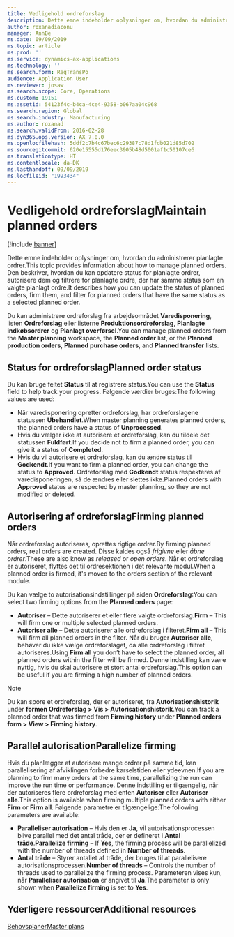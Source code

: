 ```yaml
---
title: Vedligehold ordreforslag
description: Dette emne indeholder oplysninger om, hvordan du administrerer planlagte ordrer. Den beskriver, hvordan du kan opdatere status for planlagte ordrer, autorisere dem og filtrere for planlagte ordre, der har samme status som en valgte planlagt ordre.
author: roxanadiaconu
manager: AnnBe
ms.date: 09/09/2019
ms.topic: article
ms.prod: ''
ms.service: dynamics-ax-applications
ms.technology: ''
ms.search.form: ReqTransPo
audience: Application User
ms.reviewer: josaw
ms.search.scope: Core, Operations
ms.custom: 19151
ms.assetid: 54123f4c-b4ca-4ce4-9358-b067aa04c968
ms.search.region: Global
ms.search.industry: Manufacturing
ms.author: roxanad
ms.search.validFrom: 2016-02-28
ms.dyn365.ops.version: AX 7.0.0
ms.openlocfilehash: 5ddf2c7b4c67bec6c29387c78d1fdb021d85d702
ms.sourcegitcommit: 620e15555d176eec3905b48d5001af1c50107ce6
ms.translationtype: HT
ms.contentlocale: da-DK
ms.lasthandoff: 09/09/2019
ms.locfileid: "1993434"
---
```

# <a name="maintain-planned-orders"></a><span data-ttu-id="c830b-104">Vedligehold ordreforslag</span><span class="sxs-lookup"><span data-stu-id="c830b-104">Maintain planned orders</span></span>

[!include [banner](../includes/banner.md)]

<span data-ttu-id="c830b-105">Dette emne indeholder oplysninger om, hvordan du administrerer planlagte ordrer.</span><span class="sxs-lookup"><span data-stu-id="c830b-105">This topic provides information about how to manage planned orders.</span></span> <span data-ttu-id="c830b-106">Den beskriver, hvordan du kan opdatere status for planlagte ordrer, autorisere dem og filtrere for planlagte ordre, der har samme status som en valgte planlagt ordre.</span><span class="sxs-lookup"><span data-stu-id="c830b-106">It describes how you can update the status of planned orders, firm them, and filter for planned orders that have the same status as a selected planned order.</span></span>

<span data-ttu-id="c830b-107">Du kan administrere ordreforslag fra arbejdsområdet **Varedisponering**, listen **Ordreforslag** eller listerne **Produktionsordreforslag**, **Planlagte indkøbsordrer** og **Planlagt overførsel**.</span><span class="sxs-lookup"><span data-stu-id="c830b-107">You can manage planned orders from the **Master planning** workspace, the **Planned order** list, or the **Planned production orders**, **Planned purchase orders**, and **Planned transfer** lists.</span></span> 

## <a name="planned-order-status"></a><span data-ttu-id="c830b-108">Status for ordreforslag</span><span class="sxs-lookup"><span data-stu-id="c830b-108">Planned order status</span></span>
<span data-ttu-id="c830b-109">Du kan bruge feltet **Status** til at registrere status.</span><span class="sxs-lookup"><span data-stu-id="c830b-109">You can use the **Status** field to help track your progress.</span></span> <span data-ttu-id="c830b-110">Følgende værdier bruges:</span><span class="sxs-lookup"><span data-stu-id="c830b-110">The following values are used:</span></span>

-   <span data-ttu-id="c830b-111">Når varedisponering opretter ordreforslag, har ordreforslagene statussen **Ubehandlet**.</span><span class="sxs-lookup"><span data-stu-id="c830b-111">When master planning generates planned orders, the planned orders have a status of **Unprocessed**.</span></span>
-   <span data-ttu-id="c830b-112">Hvis du vælger ikke at autorisere et ordreforslag, kan du tildele det statussen **Fuldført**.</span><span class="sxs-lookup"><span data-stu-id="c830b-112">If you decide not to firm a planned order, you can give it a status of **Completed**.</span></span>
-   <span data-ttu-id="c830b-113">Hvis du vil autorisere et ordreforslag, kan du ændre status til **Godkendt**.</span><span class="sxs-lookup"><span data-stu-id="c830b-113">If you want to firm a planned order, you can change the status to **Approved**.</span></span> <span data-ttu-id="c830b-114">Ordreforslag med **Godkendt** status respekteres af varedisponeringen, så de ændres eller slettes ikke.</span><span class="sxs-lookup"><span data-stu-id="c830b-114">Planned orders with **Approved** status are respected by master planning, so they are not modified or deleted.</span></span> 

## <a name="firming-planned-orders"></a><span data-ttu-id="c830b-115">Autorisering af ordreforslag</span><span class="sxs-lookup"><span data-stu-id="c830b-115">Firming planned orders</span></span> 
<span data-ttu-id="c830b-116">Når ordreforslag autoriseres, oprettes rigtige ordrer.</span><span class="sxs-lookup"><span data-stu-id="c830b-116">By firming planned orders, real orders are created.</span></span> <span data-ttu-id="c830b-117">Disse kaldes også *frigivne* eller *åbne ordrer*.</span><span class="sxs-lookup"><span data-stu-id="c830b-117">These are also know as *released* or *open orders*.</span></span> <span data-ttu-id="c830b-118">Når et ordreforslag er autoriseret, flyttes det til ordresektionen i det relevante modul.</span><span class="sxs-lookup"><span data-stu-id="c830b-118">When a planned order is firmed, it's moved to the orders section of the relevant module.</span></span>

<span data-ttu-id="c830b-119">Du kan vælge to autorisationsindstillinger på siden **Ordreforslag**:</span><span class="sxs-lookup"><span data-stu-id="c830b-119">You can select two firming options from the **Planned orders** page:</span></span>

-   <span data-ttu-id="c830b-120">**Autoriser** – Dette autoriserer et eller flere valgte ordreforslag.</span><span class="sxs-lookup"><span data-stu-id="c830b-120">**Firm** – This will firm one or multiple selected planned orders.</span></span>
-   <span data-ttu-id="c830b-121">**Autoriser alle** – Dette autoriserer alle ordreforslag i filteret.</span><span class="sxs-lookup"><span data-stu-id="c830b-121">**Firm all** – This will firm all planned orders in the filter.</span></span> <span data-ttu-id="c830b-122">Når du bruger **Autoriser alle**, behøver du ikke vælge ordreforslaget, da alle ordreforslag i filtret autoriseres.</span><span class="sxs-lookup"><span data-stu-id="c830b-122">Using **Firm all** you don’t have to select the planned order, all planned orders within the filter will be firmed.</span></span> <span data-ttu-id="c830b-123">Denne indstilling kan være nyttig, hvis du skal autorisere et stort antal ordreforslag.</span><span class="sxs-lookup"><span data-stu-id="c830b-123">This option can be useful if you are firming a high number of planned orders.</span></span>

> [!NOTE]
> <span data-ttu-id="c830b-124">Du kan spore et ordreforslag, der er autoriseret, fra **Autorisationshistorik** under **formen Ordreforslag > Vis > Autorisationshistorik**.</span><span class="sxs-lookup"><span data-stu-id="c830b-124">You can track a planned order that was firmed from **Firming history** under **Planned orders form > View > Firming history**.</span></span>

## <a name="parallelize-firming"></a><span data-ttu-id="c830b-125">Parallel autorisation</span><span class="sxs-lookup"><span data-stu-id="c830b-125">Parallelize firming</span></span>
<span data-ttu-id="c830b-126">Hvis du planlægger at autorisere mange ordrer på samme tid, kan parallelisering af afviklingen forbedre kørselstiden eller ydeevnen.</span><span class="sxs-lookup"><span data-stu-id="c830b-126">If you are planning to firm many orders at the same time, parallelizing the run can improve the run time or performance.</span></span> <span data-ttu-id="c830b-127">Denne indstilling er tilgængelig, når der autoriseres flere ordreforslag med enten **Autoriser** eller **Autoriser alle**.</span><span class="sxs-lookup"><span data-stu-id="c830b-127">This option is available when firming multiple planned orders with either **Firm** or **Firm all**.</span></span> <span data-ttu-id="c830b-128">Følgende parametre er tilgængelige:</span><span class="sxs-lookup"><span data-stu-id="c830b-128">The following parameters are available:</span></span>

-   <span data-ttu-id="c830b-129">**Paralleliser autorisation** – Hvis den er **Ja**, vil autorisationsprocessen blive parallel med det antal tråde, der er defineret i **Antal tråde**.</span><span class="sxs-lookup"><span data-stu-id="c830b-129">**Parallelize firming** – If **Yes**, the firming process will be parallelized with the number of threads defined in **Number of threads**.</span></span>
-   <span data-ttu-id="c830b-130">**Antal tråde** – Styrer antallet af tråde, der bruges til at parallelisere autorisationsprocessen.</span><span class="sxs-lookup"><span data-stu-id="c830b-130">**Number of threads** – Controls the number of threads used to parallelize the firming process.</span></span> <span data-ttu-id="c830b-131">Parameteren vises kun, når **Paralleliser autorisation** er angivet til **Ja**.</span><span class="sxs-lookup"><span data-stu-id="c830b-131">The parameter is only shown when **Parallelize firming** is set to **Yes**.</span></span>


<a name="additional-resources"></a><span data-ttu-id="c830b-132">Yderligere ressourcer</span><span class="sxs-lookup"><span data-stu-id="c830b-132">Additional resources</span></span>
--------

[<span data-ttu-id="c830b-133">Behovsplaner</span><span class="sxs-lookup"><span data-stu-id="c830b-133">Master plans</span></span>](master-plans.md)




